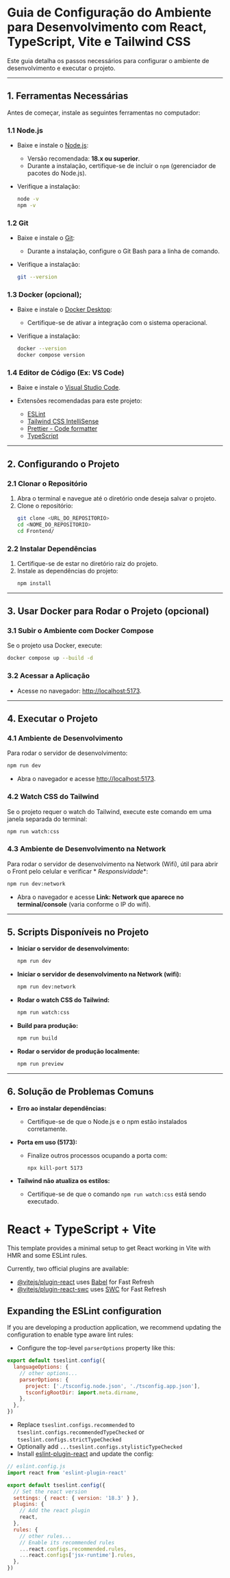 # Guia de Configuração do Ambiente para Desenvolvimento com React, TypeScript, Vite e Tailwind CSS

Este guia detalha os passos necessários para configurar o ambiente de desenvolvimento e executar o projeto.

---

## **1. Ferramentas Necessárias**

Antes de começar, instale as seguintes ferramentas no computador:

### **1.1 Node.js**

- Baixe e instale o [Node.js](https://nodejs.org/):

    - Versão recomendada: **18.x ou superior**.
    - Durante a instalação, certifique-se de incluir o `npm` (gerenciador de pacotes do Node.js).

- Verifique a instalação:

  ```bash
  node -v
  npm -v
  ```

### **1.2 Git**

- Baixe e instale o [Git](https://git-scm.com/):

    - Durante a instalação, configure o Git Bash para a linha de comando.

- Verifique a instalação:

  ```bash
  git --version
  ```

### **1.3 Docker** (opcional);

- Baixe e instale o [Docker Desktop](https://www.docker.com/products/docker-desktop/):

    - Certifique-se de ativar a integração com o sistema operacional.

- Verifique a instalação:

  ```bash
  docker --version
  docker compose version
  ```

### **1.4 Editor de Código (Ex: VS Code)**

- Baixe e instale o [Visual Studio Code](https://code.visualstudio.com/).

- Extensões recomendadas para este projeto:

    - [ESLint](https://marketplace.visualstudio.com/items?itemName=dbaeumer.vscode-eslint)
    - [Tailwind CSS IntelliSense](https://marketplace.visualstudio.com/items?itemName=bradlc.vscode-tailwindcss)
    - [Prettier - Code formatter](https://marketplace.visualstudio.com/items?itemName=esbenp.prettier-vscode)
    - [TypeScript](https://marketplace.visualstudio.com/items?itemName=ms-vscode.vscode-typescript-next)

---

## **2. Configurando o Projeto**

### **2.1 Clonar o Repositório**

1. Abra o terminal e navegue até o diretório onde deseja salvar o projeto.
2. Clone o repositório:
   ```bash
   git clone <URL_DO_REPOSITORIO>
   cd <NOME_DO_REPOSITORIO>
   cd Frontend/
   ```

### **2.2 Instalar Dependências**

1. Certifique-se de estar no diretório raiz do projeto.
2. Instale as dependências do projeto:
   ```bash
   npm install
   ```

---

## **3. Usar Docker para Rodar o Projeto (opcional)**

### **3.1 Subir o Ambiente com Docker Compose**

Se o projeto usa Docker, execute:

```bash
docker compose up --build -d
```

### **3.2 Acessar a Aplicação**

- Acesse no navegador: [http://localhost:5173](http://localhost:5173).

---

## **4. Executar o Projeto**

### **4.1 Ambiente de Desenvolvimento**

Para rodar o servidor de desenvolvimento:

```bash
npm run dev
```

- Abra o navegador e acesse [http://localhost:5173](http://localhost:5173).

### **4.2 Watch CSS do Tailwind**

Se o projeto requer o watch do Tailwind, execute este comando em uma janela separada do terminal:

```bash
npm run watch:css
```

### **4.3 Ambiente de Desenvolvimento na Network**

Para rodar o servidor de desenvolvimento na Network (Wifi), útil para abrir o Front pelo celular e verificar *
*Responsividade**:

```bash
npm run dev:network
```

- Abra o navegador e acesse **Link: Network que aparece no terminal/console** (varia conforme o IP do wifi).

---

## **5. Scripts Disponíveis no Projeto**

- **Iniciar o servidor de desenvolvimento:**

  ```bash
  npm run dev
  ```

- **Iniciar o servidor de desenvolvimento na Network (wifi):**

  ```bash
  npm run dev:network
  ```

- **Rodar o watch CSS do Tailwind:**

  ```bash
  npm run watch:css
  ```

- **Build para produção:**

  ```bash
  npm run build
  ```

- **Rodar o servidor de produção localmente:**

  ```bash
  npm run preview
  ```

---

## **6. Solução de Problemas Comuns**

- **Erro ao instalar dependências:**

    - Certifique-se de que o Node.js e o npm estão instalados corretamente.

- **Porta em uso (5173):**

    - Finalize outros processos ocupando a porta com:
      ```bash
      npx kill-port 5173
      ```

- **Tailwind não atualiza os estilos:**

    - Certifique-se de que o comando `npm run watch:css` está sendo executado.

# React + TypeScript + Vite

This template provides a minimal setup to get React working in Vite with HMR and some ESLint rules.

Currently, two official plugins are available:

- [@vitejs/plugin-react](https://github.com/vitejs/vite-plugin-react/blob/main/packages/plugin-react/README.md)
  uses [Babel](https://babeljs.io/) for Fast Refresh
- [@vitejs/plugin-react-swc](https://github.com/vitejs/vite-plugin-react-swc) uses [SWC](https://swc.rs/) for Fast
  Refresh

## Expanding the ESLint configuration

If you are developing a production application, we recommend updating the configuration to enable type aware lint rules:

- Configure the top-level `parserOptions` property like this:

```js
export default tseslint.config({
  languageOptions: {
    // other options...
    parserOptions: {
      project: ['./tsconfig.node.json', './tsconfig.app.json'],
      tsconfigRootDir: import.meta.dirname,
    },
  },
})
```

- Replace `tseslint.configs.recommended` to `tseslint.configs.recommendedTypeChecked` or
  `tseslint.configs.strictTypeChecked`
- Optionally add `...tseslint.configs.stylisticTypeChecked`
- Install [eslint-plugin-react](https://github.com/jsx-eslint/eslint-plugin-react) and update the config:

```js
// eslint.config.js
import react from 'eslint-plugin-react'

export default tseslint.config({
  // Set the react version
  settings: { react: { version: '18.3' } },
  plugins: {
    // Add the react plugin
    react,
  },
  rules: {
    // other rules...
    // Enable its recommended rules
    ...react.configs.recommended.rules,
    ...react.configs['jsx-runtime'].rules,
  },
})
```
